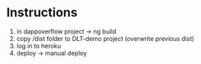 # Instructions
1. in dappoverflow project -> ng build
2. copy /dist folder to DLT-demo project (overwrite previous dist)
3. log in to heroku
4. deploy -> manual deploy
